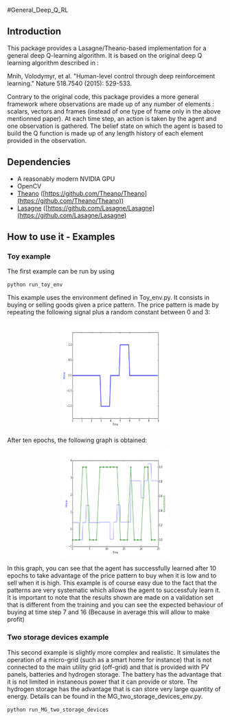 #General_Deep_Q_RL
## Introduction 

This package provides a Lasagne/Theano-based implementation for a general deep Q-learning algorithm. It is based on the original deep Q learning algorithm described in :

Mnih, Volodymyr, et al. "Human-level control through deep reinforcement learning." Nature 518.7540 (2015): 529-533.

Contrary to the original code, this package provides a more general framework where observations are made up of any number of elements : scalars, vectors and frames (instead of one type of frame only in the above mentionned paper). At each time step, an action is taken by the agent and one observation is gathered. The belief state on which the agent is based to build the Q function is made up of any length history of each element provided in the observation.


## Dependencies

* A reasonably modern NVIDIA GPU
* OpenCV
* [Theano](http://deeplearning.net/software/theano/) ([https://github.com/Theano/Theano](https://github.com/Theano/Theano))
* [Lasagne](http://lasagne.readthedocs.org/en/latest/) ([https://github.com/Lasagne/Lasagne](https://github.com/Lasagne/Lasagne)


## How to use it - Examples

### Toy example
The first example can be run by using 
```
python run_toy_env
```
This example uses the environment defined in Toy_env.py. It consists in buying or selling goods given a price pattern. The price pattern is made by repeating the following signal plus a random constant between 0 and 3:
<div align="center">
<img src="/Images/plot_toy_example_signal.png" height="250" width="250" alt="Toy example">
</div>

After ten epochs, the following graph is obtained:
<div align="center">
<img src="/Images/plot_toy_example.png" height="250" width="250" alt="Toy example">
</div>

In this graph, you can see that the agent has successfully learned after 10 epochs to take advantage of the price pattern to buy when it is low and to sell when it is high. This example is of course easy due to the fact that the patterns are very systematic which allows the agent to successfuly learn it. It is important to note that the results shown are made on a validation set that is different from the training and you can see the expected behaviour of buying at time step 7 and 16 (Because in average this will allow to make profit)



### Two storage devices example
This second example is slightly more complex and realistic. It simulates the operation of a micro-grid (such as a smart home for instance) that is not connected to the main utility grid (off-grid) and that is provided with PV panels, batteries and hydrogen storage. The battery has the advantage that it is not limited in instaneous power that it can provide or store. The hydrogen storage has the advantage that is can store very large quantity of energy. Details can be found in the MG_two_storage_devices_env.py.

```
python run_MG_two_storage_devices
```



